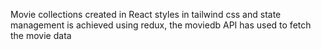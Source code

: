 Movie collections created in React styles in tailwind css and state management is achieved using redux, the moviedb API has used to fetch the movie data
